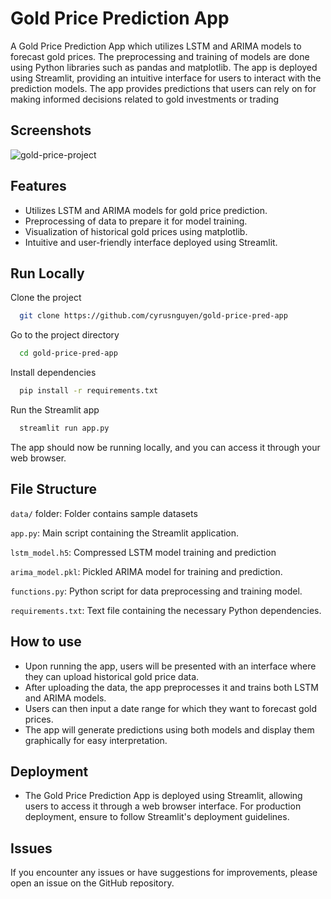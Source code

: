 
# Gold Price Prediction App

A Gold Price Prediction App which utilizes LSTM and ARIMA models to forecast gold prices. The preprocessing and training of models are done using Python libraries such as pandas and matplotlib. The app is deployed using Streamlit, providing an intuitive interface for users to interact with the prediction models. The app provides predictions that users can rely on for making informed decisions related to gold investments or trading


## Screenshots
![gold-price-project](https://github.com/cyrusnguyen/gold-price-pred-app/assets/52537523/93628dcf-20d1-417f-8429-e580f1b20274)



## Features

- Utilizes LSTM and ARIMA models for gold price prediction.
- Preprocessing of data to prepare it for model training.
- Visualization of historical gold prices using matplotlib.
- Intuitive and user-friendly interface deployed using Streamlit.


## Run Locally

Clone the project

```bash
  git clone https://github.com/cyrusnguyen/gold-price-pred-app
```

Go to the project directory

```bash
  cd gold-price-pred-app
```

Install dependencies

```bash
  pip install -r requirements.txt
```

Run the Streamlit app

```bash
  streamlit run app.py

```

The app should now be running locally, and you can access it through your web browser.





## File Structure

`data/` folder: Folder contains sample datasets

`app.py`: Main script containing the Streamlit application.

`lstm_model.h5`: Compressed LSTM model training and prediction

`arima_model.pkl`: Pickled ARIMA model for training and prediction.

`functions.py`: Python script for data preprocessing and training model.

`requirements.txt`: Text file containing the necessary Python dependencies.


## How to use

- Upon running the app, users will be presented with an interface where they can upload historical gold price data.
- After uploading the data, the app preprocesses it and trains both LSTM and ARIMA models.
- Users can then input a date range for which they want to forecast gold prices.
- The app will generate predictions using both models and display them graphically for easy interpretation.
## Deployment

- The Gold Price Prediction App is deployed using Streamlit, allowing users to access it through a web browser interface. For production deployment, ensure to follow Streamlit's deployment guidelines.

## Issues
If you encounter any issues or have suggestions for improvements, please open an issue on the GitHub repository.
